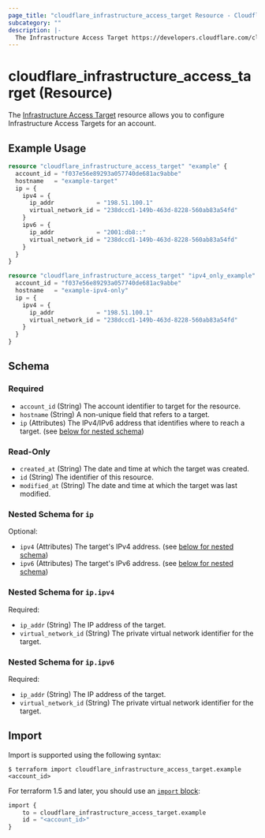 ```yaml
---
page_title: "cloudflare_infrastructure_access_target Resource - Cloudflare"
subcategory: ""
description: |-
  The Infrastructure Access Target https://developers.cloudflare.com/cloudflare-one/connections/connect-networks/use-cases/ssh/ssh-infrastructure-access/#4-add-a-target resource allows you to configure Infrastructure Access Targets for an account.
---
```


# cloudflare_infrastructure_access_target (Resource)

The [Infrastructure Access Target](https://developers.cloudflare.com/cloudflare-one/connections/connect-networks/use-cases/ssh/ssh-infrastructure-access/#4-add-a-target) resource allows you to configure Infrastructure Access Targets for an account.

## Example Usage

```terraform
resource "cloudflare_infrastructure_access_target" "example" {
  account_id = "f037e56e89293a057740de681ac9abbe"
  hostname   = "example-target"
  ip = {
    ipv4 = {
      ip_addr            = "198.51.100.1"
      virtual_network_id = "238dccd1-149b-463d-8228-560ab83a54fd"
    }
    ipv6 = {
      ip_addr            = "2001:db8::"
      virtual_network_id = "238dccd1-149b-463d-8228-560ab83a54fd"
    }
  }
}

resource "cloudflare_infrastructure_access_target" "ipv4_only_example" {
  account_id = "f037e56e89293a057740de681ac9abbe"
  hostname   = "example-ipv4-only"
  ip = {
    ipv4 = {
      ip_addr            = "198.51.100.1"
      virtual_network_id = "238dccd1-149b-463d-8228-560ab83a54fd"
    }
  }
}
```
<!-- schema generated by tfplugindocs -->
## Schema

### Required

- `account_id` (String) The account identifier to target for the resource.
- `hostname` (String) A non-unique field that refers to a target.
- `ip` (Attributes) The IPv4/IPv6 address that identifies where to reach a target. (see [below for nested schema](#nestedatt--ip))

### Read-Only

- `created_at` (String) The date and time at which the target was created.
- `id` (String) The identifier of this resource.
- `modified_at` (String) The date and time at which the target was last modified.

<a id="nestedatt--ip"></a>
### Nested Schema for `ip`

Optional:

- `ipv4` (Attributes) The target's IPv4 address. (see [below for nested schema](#nestedatt--ip--ipv4))
- `ipv6` (Attributes) The target's IPv6 address. (see [below for nested schema](#nestedatt--ip--ipv6))

<a id="nestedatt--ip--ipv4"></a>
### Nested Schema for `ip.ipv4`

Required:

- `ip_addr` (String) The IP address of the target.
- `virtual_network_id` (String) The private virtual network identifier for the target.


<a id="nestedatt--ip--ipv6"></a>
### Nested Schema for `ip.ipv6`

Required:

- `ip_addr` (String) The IP address of the target.
- `virtual_network_id` (String) The private virtual network identifier for the target.

## Import

Import is supported using the following syntax:

```shell
$ terraform import cloudflare_infrastructure_access_target.example <account_id>
```

For terraform 1.5 and later, you should use an [`import` block](https://developer.hashicorp.com/terraform/language/import):
```terraform
import {
    to = cloudflare_infrastructure_access_target.example
    id = "<account_id>"
}
```
